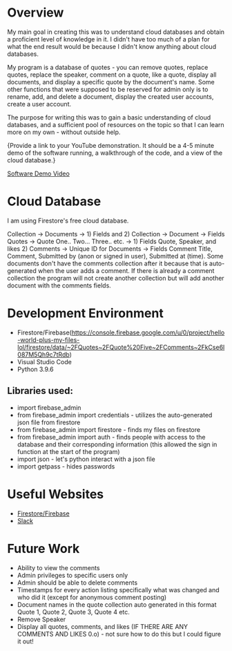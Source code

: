 # Overview

My main goal in creating this was to understand cloud databases and obtain a proficient level of knowledge in it. I didn't have too much of a plan for what the end result would be because I didn't know anything about cloud databases.

My program is a database of quotes - you can remove quotes, replace quotes, replace the speaker, comment on a quote, like a quote, display all documents, and display a specific quote by the document's name. Some other functions that were supposed to be reserved for admin only is to rename, add, and delete a document, display the created user accounts, create a user account.

The purpose for writing this was to gain a basic understanding of cloud databases, and a sufficient pool of resources on the topic so that I can learn more on my own - without outside help.

{Provide a link to your YouTube demonstration.  It should be a 4-5 minute demo of the software running, a walkthrough of the code, and a view of the cloud database.}

[Software Demo Video](http://youtube.link.goes.here)

# Cloud Database

I am using Firestore's free cloud database.

Collection -> Documents -> 1) Fields and 2) Collection -> Document -> Fields
Quotes -> Quote One.. Two... Three.. etc. -> 1) Fields Quote, Speaker, and likes 2) Comments -> Unique ID for Documents -> Fields Comment Title, Comment, Submitted by (anon or signed in user), Submitted at (time).
Some documents don't have the comments collection after it because that is auto-generated when the user adds a comment. If there is already a comment collection the program will not create another collection but will add another document with the comments fields.

# Development Environment

* Firestore/Firebase(https://console.firebase.google.com/u/0/project/hello-world-plus-my-files-lol/firestore/data/~2FQuotes~2FQuote%20Five~2FComments~2FkCse6l087M5Qh9c7tRdb)
* Visual Studio Code
* Python 3.9.6
## Libraries used:
* import firebase_admin
* from   firebase_admin import credentials - utilizes the auto-generated json file from firestore
* from   firebase_admin import firestore - finds my files on firestore
* from   firebase_admin import auth - finds people with access to the database and their corresponding information (this allowed the sign in function at the start of the program)
* import json - let's python interact with a json file
* import getpass - hides passwords

# Useful Websites

* [Firestore/Firebase](https://firebase.google.com/)
* [Slack](https://stackoverflow.com/)


# Future Work

* Ability to view the comments
* Admin privileges to specific users only
* Admin should be able to delete comments
* Timestamps for every action listing specifically what was changed and who did it (except for anonymous comment posting)
* Document names in the quote collection auto generated in this format Quote 1, Quote 2, Quote 3, Quote 4 etc.
* Remove Speaker
* Display all quotes, comments, and likes (IF THERE ARE ANY COMMENTS AND LIKES 0.o) - not sure how to do this but I could figure it out!
